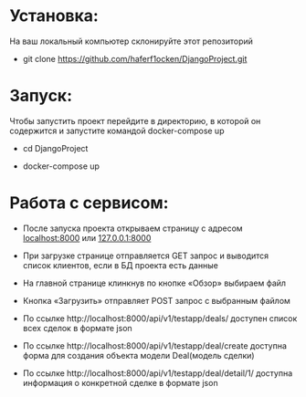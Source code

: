 # Установка:
На ваш локальный компьютер склонируйте этот репозиторий
 - git clone https://github.com/haferf1ocken/DjangoProject.git
# Запуск:
Чтобы запустить проект перейдите в директорию, в которой он содержится и запустите командой docker-compose up
 - cd DjangoProject
 + docker-compose up
 # Работа с сервисом:
 + После запуска проекта открываем страницу с адресом [localhost:8000](http://localhost:8000) или [127.0.0.1:8000](http://127.0.0.1:8000)
 - При загрузке странице отправляется GET запрос и выводится список клиентов, если в БД проекта есть данные
 + На главной странице клинкнув по кнопке «Обзор» выбираем файл
 - Кнопка «Загрузить» отправляет POST запрос с выбранным файлом
 + По ссылке http://localhost:8000/api/v1/testapp/deals/ доступен список всех сделок в формате json
 - По ссылке http://localhost:8000/api/v1/testapp/deal/create доступна форма для создания объекта модели Deal(модель сделки)
 + По ссылке http://localhost:8000/api/v1/testapp/deal/detail/1/ доступна информация о конкретной сделке в формате json
 
